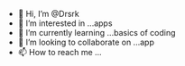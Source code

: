 - 👋 Hi, I’m @Drsrk
- 👀 I’m interested in ...apps
- 🌱 I’m currently learning ...basics of coding
- 💞️ I’m looking to collaborate on ...app
- 📫 How to reach me ...

<!---
Drsrk/Drsrk is a ✨ special ✨ repository because its `README.md` (this file) appears on your GitHub profile.
You can click the Preview link to take a look at your changes.
--->
